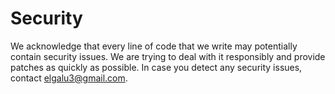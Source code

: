 # Security

We acknowledge that every line of code that we write may potentially contain security issues.
We are trying to deal with it responsibly and provide patches as quickly as possible.
In case you detect any security issues, contact elgalu3@gmail.com.
